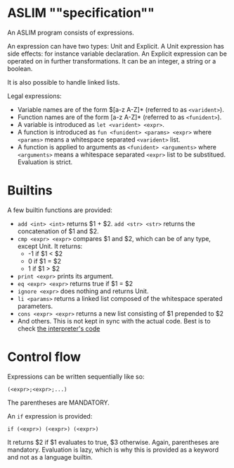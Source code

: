 # ASLIM ""specification""

An ASLIM program consists of expressions.

An expression can have two types: Unit and Explicit.
A Unit expression has side effects: for instance variable declaration.
An Explicit expression can be operated on in further transformations. It can be an
integer, a string or a boolean.

It is also possible to handle linked lists.

Legal expressions:
  * Variable names are of the form $[a-z A-Z]* (referred to as `<varident>`).
  * Function names are of the form [a-z A-Z]* (referred to as `<funident>`).
  * A variable is introduced as `let <varident> <expr>`.
  * A function is introduced as `fun <funident> <params> <expr>`
    where `<params>` means a whitespace separated `<varident>` list.
  * A function is applied to arguments as `<funident> <arguments>`
    where `<arguments>` means a whitespace separated `<expr>` list to be substitued.
    Evaluation is strict.

# Builtins

A few builtin functions are provided:
  * `add <int> <int>` returns $1 + $2.
    `add <str> <str>` returns the concatenation of $1 and $2.
  * `cmp <expr> <expr>` compares $1 and $2, which can be of any type,
    except Unit. It returns:
      * -1 if $1 < $2
      * 0 if $1 = $2
      * 1 if $1 > $2
  * `print <expr>` prints its argument.
  * `eq <expr> <expr>` returns true if $1 = $2
  * `ignore <expr>` does nothing and returns Unit.
  * `li <params>` returns a linked list composed of the whitespace sperated parameters.
  * `cons <expr> <expr>` returns a new list consisting of $1 prepended to $2
  * And others. This is not kept in sync with the actual code.
    Best is to check [the interpreter's code](/aslim/lib/interpreter.ml:26)

# Control flow

Expressions can be written sequentially like so:
```
(<expr>;<expr>;...)
```
The parentheses are MANDATORY.

An `if` expression is provided:
```
if (<expr>) (<expr>) (<expr>)
```
It returns $2 if $1 evaluates to true, $3 otherwise. Again,
parentheses are mandatory.
Evaluation is lazy, which is why this is provided as a
keyword and not as a language builtin.
